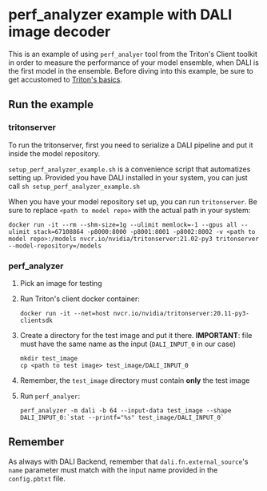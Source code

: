 # perf_analyzer example with DALI image decoder

This is an example of using `perf_analyer` tool from the Triton's Client toolkit in order to
measure the performance of your model ensemble, when DALI is the first model in the ensemble.
Before diving into this example, be sure to get accustomed to [Triton's basics](https://github.com/triton-inference-server/server#documentation).

## Run the example

### tritonserver

To run the tritonserver, first you need to serialize a DALI pipeline and put it inside the model repository.

`setup_perf_analyzer_example.sh` is a convenience script that automatizes setting up.
Provided you have DALI installed in your system, you can just call `sh setup_perf_analyzer_example.sh`

When you have your model repository set up, you can run `tritonserver`. Be sure to replace `<path to model repo>` with the actual path in your system:

    docker run -it --rm --shm-size=1g --ulimit memlock=-1 --gpus all --ulimit stack=67108864 -p8000:8000 -p8001:8001 -p8002:8002 -v <path to model repo>:/models nvcr.io/nvidia/tritonserver:21.02-py3 tritonserver --model-repository=/models

### perf_analyzer

1. Pick an image for testing
1. Run Triton's client docker container:
 
    ```
    docker run -it --net=host nvcr.io/nvidia/tritonserver:20.11-py3-clientsdk
    ```

1. Create a directory for the test image and put it there. 
**IMPORTANT**: file must have the same name as the input (`DALI_INPUT_0` in our case)
    
    ```
    mkdir test_image
    cp <path to test image> test_image/DALI_INPUT_0
    ```
    
1. Remember, the `test_image` directory must contain **only** the test image
1. Run `perf_analyer`:

    ```
    perf_analyzer -m dali -b 64 --input-data test_image --shape DALI_INPUT_0:`stat --printf="%s" test_image/DALI_INPUT_0`
    ```
    

## Remember

As always with DALI Backend, remember that `dali.fn.external_source`'s `name` parameter must match
with the input name provided in the `config.pbtxt` file.

